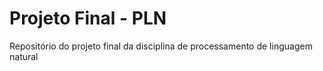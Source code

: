 # Projeto Final - PLN
Repositório do projeto final da disciplina de processamento de linguagem natural
